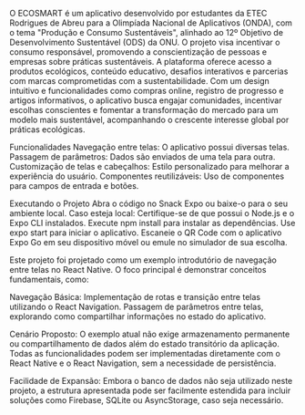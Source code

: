 O ECOSMART é um aplicativo desenvolvido por estudantes da ETEC Rodrigues de Abreu para a Olimpíada Nacional de Aplicativos (ONDA), com o tema "Produção e Consumo Sustentáveis", alinhado ao 12º Objetivo de Desenvolvimento Sustentável (ODS) da ONU. O projeto visa incentivar o consumo responsável, promovendo a conscientização de pessoas e empresas sobre práticas sustentáveis. A plataforma oferece acesso a produtos ecológicos, conteúdo educativo, desafios interativos e parcerias com marcas comprometidas com a sustentabilidade. Com um design intuitivo e funcionalidades como compras online, registro de progresso e artigos informativos, o aplicativo busca engajar comunidades, incentivar escolhas conscientes e fomentar a transformação do mercado para um modelo mais sustentável, acompanhando o crescente interesse global por práticas ecológicas.

Funcionalidades Navegação entre telas: O aplicativo possui diversas telas. Passagem de parâmetros: Dados são enviados de uma tela para outra. Customização de telas e cabeçalhos: Estilo personalizado para melhorar a experiência do usuário. Componentes reutilizáveis: Uso de componentes para campos de entrada e botões.

Executando o Projeto Abra o código no Snack Expo ou baixe-o para o seu ambiente local. Caso esteja local: Certifique-se de que possui o Node.js e o Expo CLI instalados. Execute npm install para instalar as dependências. Use expo start para iniciar o aplicativo. Escaneie o QR Code com o aplicativo Expo Go em seu dispositivo móvel ou emule no simulador de sua escolha.

Este projeto foi projetado como um exemplo introdutório de navegação entre telas no React Native. O foco principal é demonstrar conceitos fundamentais, como:

Navegação Básica: Implementação de rotas e transição entre telas utilizando o React Navigation. Passagem de parâmetros entre telas, explorando como compartilhar informações no estado do aplicativo.

Cenário Proposto: O exemplo atual não exige armazenamento permanente ou compartilhamento de dados além do estado transitório da aplicação. Todas as funcionalidades podem ser implementadas diretamente com o React Native e o React Navigation, sem a necessidade de persistência.

Facilidade de Expansão: Embora o banco de dados não seja utilizado neste projeto, a estrutura apresentada pode ser facilmente estendida para incluir soluções como Firebase, SQLite ou AsyncStorage, caso seja necessário.
